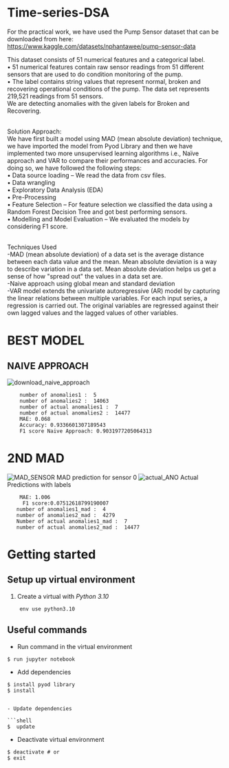 # Time-series-DSA

For the practical work, we have used the Pump Sensor dataset that can be downloaded from here: <br />
https://www.kaggle.com/datasets/nphantawee/pump-sensor-data  <br />

This dataset consists of 51 numerical features and a categorical label.  <br />
•	51 numerical features contain raw sensor readings from 51 different sensors that are used to do condition monitoring of the pump. <br />
•	The label contains string values that represent normal, broken and recovering operational conditions of the pump. The data set represents 219,521 readings from 51 sensors. <br />
We are detecting anomalies with the given labels for Broken and Recovering.  <br /> <br />

Solution Approach: <br />
We have first built a model using MAD (mean absolute deviation) technique, we have imported the model from Pyod Library and then we have implemented two more unsupervised learning algorithms i.e., Naïve approach and VAR to compare their performances and accuracies. For doing so, we have followed the following steps: <br />
•	Data source loading – We read the data from csv files.  <br />
•	Data wrangling <br />
•	Exploratory Data Analysis (EDA) <br />
•	Pre-Processing <br />
•	Feature Selection – For feature selection we classified the data using a Random Forest Decision Tree and got best performing sensors. <br />
•	Modelling and Model Evaluation – We evaluated the models by considering F1 score. <br /> <br />

Techniques Used  <br />
-MAD (mean absolute deviation) of a data set is the average distance between each data value and the mean. Mean absolute deviation is a way to describe variation in a data set. Mean absolute deviation helps us get a sense of how "spread out" the values in a data set are. <br />
-Naive approach using global mean and standard deviation <br />
-VAR model extends the univariate autoregressive (AR) model by capturing the linear relations between multiple variables. For each input series, a regression is carried out. The original variables are regressed against their own lagged values and the lagged values of other variables. 


# BEST MODEL
## NAIVE APPROACH
![download_naive_approach](https://user-images.githubusercontent.com/91613839/179887818-5ab3ee72-fb5e-4c81-aa4a-71dca486226b.png)
```shell
    number of anomalies1 :  5
    number of anomalies2 :  14063
    number of actual anomalies1 :  7
    number of actual anomalies2 :  14477
    MAE: 0.068
    Accuracy: 0.9336601307189543
    F1 score Naive Approach: 0.9031977205064313
```
# 2ND MAD 

![MAD_SENSOR](https://user-images.githubusercontent.com/91613839/179886656-e7e2874c-ea00-46bf-bf96-333703ff3a9b.png) 
                                          MAD prediction for sensor 0
![actual_ANO](https://user-images.githubusercontent.com/91613839/179886690-53d222f6-59fb-4c5b-a711-244d1f643a7d.png)
                                          Actual Predictions with labels
```shell
    MAE: 1.006
     F1 score:0.07512618799190007
   number of anomalies1_mad :  4
   number of anomalies2_mad :  4279
   Number of actual anomalies1_mad :  7
   number of actual anomalies2_mad :  14477
```


 # Getting started

## Setup up virtual environment

1. Create a virtual with *Python 3.10*

```shell
    env use python3.10
```

## Useful commands

- Run command in the virtual environment

```shell
$ run jupyter notebook 
```

- Add dependencies

```shell
$ install pyod library
$ install 


- Update dependencies

```shell
$  update
```

- Deactivate virtual environment

```shell
$ deactivate # or
$ exit
```
